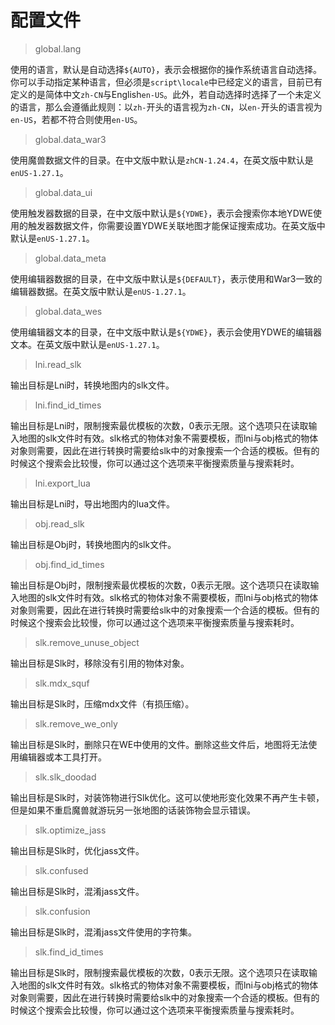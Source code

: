 # 配置文件

> global.lang

使用的语言，默认是自动选择`${AUTO}`，表示会根据你的操作系统语言自动选择。你可以手动指定某种语言，但必须是`script\locale`中已经定义的语言，目前已有定义的是简体中文`zh-CN`与English`en-US`。此外，若自动选择时选择了一个未定义的语言，那么会遵循此规则：以`zh-`开头的语言视为`zh-CN`，以`en-`开头的语言视为`en-US`，若都不符合则使用`en-US`。

> global.data_war3

使用魔兽数据文件的目录。在中文版中默认是`zhCN-1.24.4`，在英文版中默认是`enUS-1.27.1`。

> global.data_ui

使用触发器数据的目录，在中文版中默认是`${YDWE}`，表示会搜索你本地YDWE使用的触发器数据文件，你需要设置YDWE关联地图才能保证搜索成功。在英文版中默认是`enUS-1.27.1`。

> global.data_meta

使用编辑器数据的目录，在中文版中默认是`${DEFAULT}`，表示使用和War3一致的编辑器数据。在英文版中默认是`enUS-1.27.1`。

> global.data_wes

使用编辑器文本的目录，在中文版中默认是`${YDWE}`，表示会使用YDWE的编辑器文本。在英文版中默认是`enUS-1.27.1`。

> lni.read_slk

输出目标是Lni时，转换地图内的slk文件。

> lni.find_id_times

输出目标是Lni时，限制搜索最优模板的次数，0表示无限。这个选项只在读取输入地图的slk文件时有效。slk格式的物体对象不需要模板，而lni与obj格式的物体对象则需要，因此在进行转换时需要给slk中的对象搜索一个合适的模板。但有的时候这个搜索会比较慢，你可以通过这个选项来平衡搜索质量与搜索耗时。

> lni.export_lua

输出目标是Lni时，导出地图内的lua文件。

> obj.read_slk

输出目标是Obj时，转换地图内的slk文件。

> obj.find_id_times

输出目标是Obj时，限制搜索最优模板的次数，0表示无限。这个选项只在读取输入地图的slk文件时有效。slk格式的物体对象不需要模板，而lni与obj格式的物体对象则需要，因此在进行转换时需要给slk中的对象搜索一个合适的模板。但有的时候这个搜索会比较慢，你可以通过这个选项来平衡搜索质量与搜索耗时。

> slk.remove_unuse_object

输出目标是Slk时，移除没有引用的物体对象。

> slk.mdx_squf

输出目标是Slk时，压缩mdx文件（有损压缩）。

> slk.remove_we_only

输出目标是Slk时，删除只在WE中使用的文件。删除这些文件后，地图将无法使用编辑器或本工具打开。

> slk.slk_doodad

输出目标是Slk时，对装饰物进行Slk优化。这可以使地形变化效果不再产生卡顿，但是如果不重启魔兽就游玩另一张地图的话装饰物会显示错误。

> slk.optimize_jass

输出目标是Slk时，优化jass文件。

> slk.confused

输出目标是Slk时，混淆jass文件。

> slk.confusion

输出目标是Slk时，混淆jass文件使用的字符集。

> slk.find_id_times

输出目标是Slk时，限制搜索最优模板的次数，0表示无限。这个选项只在读取输入地图的slk文件时有效。slk格式的物体对象不需要模板，而lni与obj格式的物体对象则需要，因此在进行转换时需要给slk中的对象搜索一个合适的模板。但有的时候这个搜索会比较慢，你可以通过这个选项来平衡搜索质量与搜索耗时。
